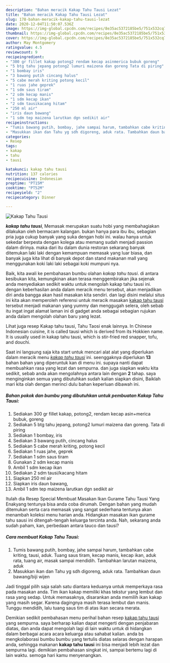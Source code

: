 ```yaml
---
description: "Bahan meracik Kakap Tahu Tausi Lezat"
title: "Bahan meracik Kakap Tahu Tausi Lezat"
slug: 178-bahan-meracik-kakap-tahu-tausi-lezat
date: 2020-12-04T11:50:07.536Z
image: https://img-global.cpcdn.com/recipes/8e35ac5372185be5/751x532cq70/kakap-tahu-tausi-foto-resep-utama.jpg
thumbnail: https://img-global.cpcdn.com/recipes/8e35ac5372185be5/751x532cq70/kakap-tahu-tausi-foto-resep-utama.jpg
cover: https://img-global.cpcdn.com/recipes/8e35ac5372185be5/751x532cq70/kakap-tahu-tausi-foto-resep-utama.jpg
author: May Montgomery
ratingvalue: 4.5
reviewcount: 9
recipeingredient:
- "300 gr fillet kakap potong2 rendam kecap asinmerica bubuk goreng"
- "5 btg tahu jepang potong2 lumuri maizena dan goreng Tata di piring"
- "1 bombay iris"
- "3 bawang putih cincang halus"
- "5 cabe merah kriting potong kecil"
- "1 ruas jahe geprek"
- "1 sdm saus tiram"
- "2 sdm kecap manis"
- "1 sdm kecap ikan"
- "2 sdm tausikacang hitam"
- "250 ml air"
- "iris daun bawang"
- "1 sdm tep maizena larutkan dgn sedikit air"
recipeinstructions:
- "Tumis bawang putih, bombay, jahe sampai harum, tambahkan cabe kriting, tausi, aduk. Tuang saus tiram, kecap manis, kecap ikan, aduk rata, tuang air, masak sampai mendidih. Tambahkan larutan maizena, aduk"
- "Masukkan ikan dan Tahu yg sdh digoreng, aduk rata. Tambahkan daun bawang/biji wijen"
categories:
- Resep
tags:
- kakap
- tahu
- tausi

katakunci: kakap tahu tausi 
nutrition: 137 calories
recipecuisine: Indonesian
preptime: "PT15M"
cooktime: "PT52M"
recipeyield: "2"
recipecategory: Dinner

---
```



![Kakap Tahu Tausi](https://img-global.cpcdn.com/recipes/8e35ac5372185be5/751x532cq70/kakap-tahu-tausi-foto-resep-utama.jpg)

<b><i>kakap tahu tausi</i></b>, Memasak merupakan suatu hobi yang membahagiakan dilakukan oleh bermacam kalangan. bukan hanya para ibu ibu, sebagian pria juga cukup banyak yang suka dengan hobi ini. walau hanya untuk sekedar berpesta dengan kolega atau memang sudah menjadi passion dalam dirinya. maka dari itu dalam dunia restoran sekarang banyak ditemukan laki laki dengan kemampuan memasak yang luar biasa, dan banyak juga kita lihat di banyak depot dan stand makanan mall yang menggunakan koki laki laki sebagai koki mumpuni nya.

Baik, kita awali ke pembahasan bumbu olahan <i>kakap tahu tausi</i>. di antara kesibukan kita, kemungkinan akan terasa menggembirakan jika sejenak anda menyediakan sedikit waktu untuk mengolah kakap tahu tausi ini. dengan keberhasilan anda dalam meracik menu tersebut, akan menjadikan diri anda bangga akan hasil masakan kita sendiri. dan lagi disini melalui situs ini kita akan memperoleh referensi untuk meracik masakan <u>kakap tahu tausi</u> tersebut menjadi makanan yang yummy dan menggugah selera, oleh sebab itu ingat ingat alamat laman ini di gadget anda sebagai sebagian rujukan anda dalam mengolah olahan baru yang lezat.

Lihat juga resep Kakap tahu tausi, Tahu Taosi enak lainnya. In Chinese Indonesian cuisine, it is called tausi which is derived from its Hokkien name. It is usually used in kakap tahu tausi, which is stir-fried red snapper, tofu, and douchi.


Saat ini langsung saja kita start untuk mencari alat alat yang diperlukan dalam meracik menu <u><i>kakap tahu tausi</i></u> ini. seenggaknya diperlukan <b>13</b> bahan bahan yang diperuntuk kan di menu ini. supaya nanti dapat membuahkan rasa yang lezat dan sempurna. dan juga siapkan waktu kita sedikit, sebab anda akan mengolahnya antara lain dengan <b>2</b> tahap. saya menginginkan semua yang dibutuhkan sudah kalian siapkan disini, Baiklah mari kita olah dengan merinci dulu bahan keperluan dibawah ini.

<!--inarticleads1-->

##### Bahan pokok dan bumbu yang dibutuhkan untuk pembuatan Kakap Tahu Tausi:

1. Sediakan 300 gr fillet kakap, potong2, rendam kecap asin+merica bubuk, goreng
1. Sediakan 5 btg tahu jepang, potong2 lumuri maizena dan goreng. Tata di piring
1. Sediakan 1 bombay, iris
1. Sediakan 3 bawang putih, cincang halus
1. Sediakan 5 cabe merah kriting, potong kecil
1. Sediakan 1 ruas jahe, geprek
1. Sediakan 1 sdm saus tiram
1. Gunakan 2 sdm kecap manis
1. Ambil 1 sdm kecap ikan
1. Sediakan 2 sdm tausi/kacang hitam
1. Siapkan 250 ml air
1. Siapkan iris daun bawang,
1. Ambil 1 sdm tep maizena larutkan dgn sedikit air


Itulah dia Resep Special Membuat Masakan Ikan Gurame Tahu Tausi Yang Enakyang tentunya bisa anda coba dirumah. Dengan bahan yang mudah ditemukan serta cara memasak yang sangat sederhana tentunya akan menambah koleksi menu harian anda. Hidangkan masakan ikan gurame tahu sausi ini ditengah-tengah keluarga tercinta anda. Nah, sekarang anda sudah paham, kan, perbedaan antara tauco dan tausi? 

<!--inarticleads2-->

##### Cara membuat Kakap Tahu Tausi:

1. Tumis bawang putih, bombay, jahe sampai harum, tambahkan cabe kriting, tausi, aduk. Tuang saus tiram, kecap manis, kecap ikan, aduk rata, tuang air, masak sampai mendidih. Tambahkan larutan maizena, aduk
1. Masukkan ikan dan Tahu yg sdh digoreng, aduk rata. Tambahkan daun bawang/biji wijen


Jadi tinggal pilih saja salah satu diantara keduanya untuk memperkaya rasa pada masakan anda. Tim ikan kakap memiliki khas tekstur yang lembut dan rasa yang sedap. Untuk memasaknya, disarankan anda memilih ikan kakap yang masih segar. Karena dagingnya masih terasa lembut dan manis. Tunggu mendidih, lalu tuang saus tim di atas ikan secara merata. 

Demikian sedikit pembahasan menu perihal bahan resep <u>kakap tahu tausi</u> yang sempurna. saya berharap kalian dapat mengerti dengan penjabaran diatas, dan anda dapat mengolah lagi di lain waktu untuk di hidangkan dalam berbagai acara acara keluarga atau sahabat kalian. anda bs mengkolaborasi bumbu bumbu yang tertulis diatas selaras dengan harapan anda, sehingga makanan <b>kakap tahu tausi</b> ini bisa menjadi lebih lezat dan sempurna lagi. demikian pembahasan singkat ini, sampai bertemu lagi di lain waktu. semoga hari kamu menyenangkan.
